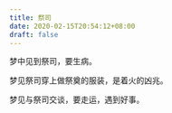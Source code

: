 ```yaml
---
title: 祭司
date: 2020-02-15T20:54:12+08:00
draft: false
---
```


梦中见到祭司，要生病。



梦见祭司穿上做祭奠的服装，是着火的凶兆。



梦见与祭司交谈，要走运，遇到好事。

